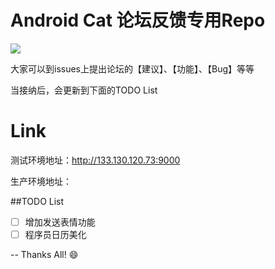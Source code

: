 # Android Cat 论坛反馈专用Repo

![](https://i.imgur.com/2ya9AKb.png)

大家可以到issues上提出论坛的【建议】、【功能】、【Bug】等等

当接纳后，会更新到下面的TODO List

# Link
测试环境地址：http://133.130.120.73:9000

生产环境地址：


##TODO List

- [ ] 增加发送表情功能
- [ ] 程序员日历美化

--
Thanks All! :smile:
